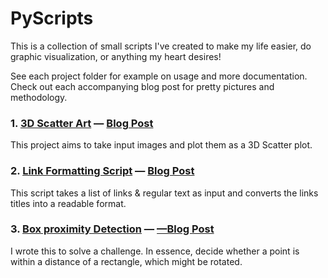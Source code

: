 # PyScripts

This is a collection of small scripts I've created to make my life easier, do graphic visualization, or anything my heart desires!

See each project folder for example on usage and more documentation. Check out each accompanying blog post for pretty pictures and methodology. 

### 1. [3D Scatter Art](https://github.com/David-Carlson/PyScripts/tree/master/3DScatterPlot) — [Blog Post](https://david-carlson.github.io/blog/3D-Scatter-plots)
This project aims to take input images and plot them as a 3D Scatter plot.


### 2. [Link Formatting Script](https://github.com/David-Carlson/PyScripts/tree/master/ProcessRedditLinks) — [Blog Post](https://david-carlson.github.io/blog/link-formatting-script)
This script takes a list of links & regular text as input and converts the links
titles into a readable format.

### 3. [Box proximity Detection](https://github.com/David-Carlson/PyScripts/tree/master/BoxProximity) — [—Blog Post](https://david-carlson.github.io/blog/box-proximity)
I wrote this to solve a challenge. In essence, decide whether a point is within a distance of a rectangle, which might be rotated.

